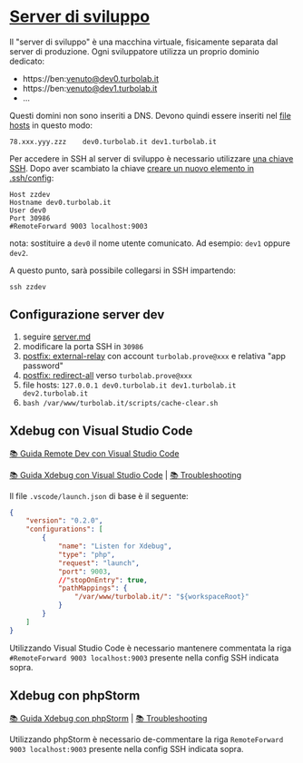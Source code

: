 # [Server di sviluppo](https://github.com/TurboLabIt/TurboLab.it/blob/main/docs/server-dev.md)

Il "server di sviluppo" è una macchina virtuale, fisicamente separata dal server di produzione. Ogni sviluppatore utilizza un proprio dominio dedicato:

- https://ben:venuto@dev0.turbolab.it
- https://ben:venuto@dev1.turbolab.it
- ...

Questi domini non sono inseriti a DNS. Devono quindi essere inseriti nel [file hosts](https://turbolab.it/1131) in questo modo:

````
78.xxx.yyy.zzz    dev0.turbolab.it dev1.turbolab.it
````

Per accedere in SSH al server di sviluppo è necessario utilizzare [una chiave SSH](https://turbolab.it/3144). Dopo aver scambiato la chiave [creare un nuovo elemento in .ssh/config](https://turbolab.it/3145):

````
Host zzdev
Hostname dev0.turbolab.it
User dev0
Port 30986
#RemoteForward 9003 localhost:9003
````

nota: sostituire a `dev0` il nome utente comunicato. Ad esempio: `dev1` oppure `dev2`.

A questo punto, sarà possibile collegarsi in SSH impartendo:

`ssh zzdev`


## Configurazione server dev

1. seguire [server.md](https://github.com/TurboLabIt/TurboLab.it/blob/main/docs/server.md)
2. modificare la porta SSH in `30986`
3. [postfix: external-relay](https://github.com/TurboLabIt/webstackup/blob/master/config/postfix/external-relay-template.md) con account `turbolab.prove@xxx` e relativa "app password"
4. [postfix: redirect-all](https://github.com/TurboLabIt/webstackup/blob/master/config/postfix/redirect-all-template.md) verso `turbolab.prove@xxx`
5. file hosts: `127.0.0.1 dev0.turbolab.it dev1.turbolab.it dev2.turbolab.it`
5. `bash /var/www/turbolab.it/scripts/cache-clear.sh`


## Xdebug con Visual Studio Code

[📚 Guida Remote Dev con Visual Studio Code](https://turbolab.it/1540)

[📚 Guida Xdebug con Visual Studio Code](https://turbolab.it/3270) | [📚 Troubleshooting](https://turbolab.it/3274)

Il file `.vscode/launch.json` di base è il seguente:

````json
{
    "version": "0.2.0",
    "configurations": [
        {
            "name": "Listen for Xdebug",
            "type": "php",
            "request": "launch",
            "port": 9003,
            //"stopOnEntry": true,
            "pathMappings": {
                "/var/www/turbolab.it/": "${workspaceRoot}"
            }
        }
    ]
}
````

Utilizzando Visual Studio Code è necessario mantenere commentata la riga `#RemoteForward 9003 localhost:9003` presente nella config SSH indicata sopra.


## Xdebug con phpStorm

[📚 Guida Xdebug con phpStorm](https://turbolab.it/3275) | [📚 Troubleshooting](https://turbolab.it/3274)

Utilizzando phpStorm è necessario de-commentare la riga `RemoteForward 9003 localhost:9003` presente nella config SSH indicata sopra.
